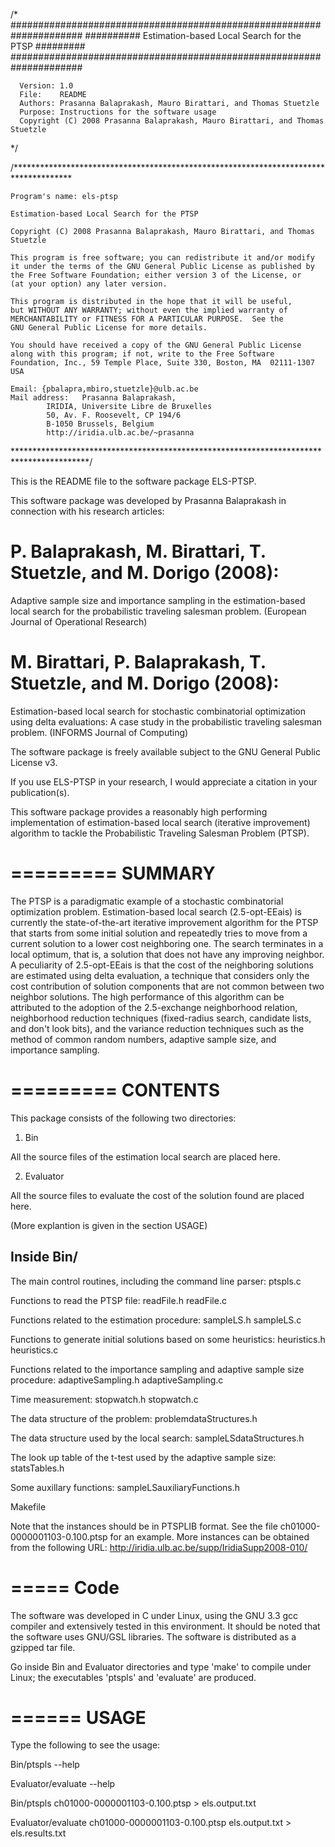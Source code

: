 /*
#####################################################################
##########    Estimation-based Local Search for the PTSP    #########
#####################################################################

      Version: 1.0
      File:    README
      Authors: Prasanna Balaprakash, Mauro Birattari, and Thomas Stuetzle
      Purpose: Instructions for the software usage 
      Copyright (C) 2008 Prasanna Balaprakash, Mauro Birattari, and Thomas Stuetzle
*/

/*************************************************************************************

    Program's name: els-ptsp

    Estimation-based Local Search for the PTSP 
	
    Copyright (C) 2008 Prasanna Balaprakash, Mauro Birattari, and Thomas Stuetzle

    This program is free software; you can redistribute it and/or modify
    it under the terms of the GNU General Public License as published by
    the Free Software Foundation; either version 3 of the License, or
    (at your option) any later version.

    This program is distributed in the hope that it will be useful,
    but WITHOUT ANY WARRANTY; without even the implied warranty of
    MERCHANTABILITY or FITNESS FOR A PARTICULAR PURPOSE.  See the
    GNU General Public License for more details.

    You should have received a copy of the GNU General Public License
    along with this program; if not, write to the Free Software
    Foundation, Inc., 59 Temple Place, Suite 330, Boston, MA  02111-1307  USA

    Email: {pbalapra,mbiro,stuetzle}@ulb.ac.be
    Mail address:	Prasanna Balaprakash, 
			IRIDIA, Universite Libre de Bruxelles 
			50, Av. F. Roosevelt, CP 194/6 
			B-1050 Brussels, Belgium 
			http://iridia.ulb.ac.be/~prasanna

*****************************************************************************************/



This is the README file to the software package ELS-PTSP.

This software package was developed by Prasanna Balaprakash in
connection with his research articles:

# P. Balaprakash, M. Birattari, T. Stuetzle, and M. Dorigo (2008):
  Adaptive sample size and importance sampling in the estimation-based
  local search for the probabilistic traveling salesman
  problem. (European Journal of Operational Research)


# M. Birattari, P. Balaprakash, T. Stuetzle, and M. Dorigo (2008):
  Estimation-based local search for stochastic combinatorial
  optimization using delta evaluations: A case study in the
  probabilistic traveling salesman problem. (INFORMS Journal of
  Computing)
 

The software package is freely available subject to the GNU General Public License v3.

If you use ELS-PTSP in your research, I would appreciate a citation in your publication(s).

This software package provides a reasonably high performing
implementation of estimation-based local search (iterative
improvement) algorithm to tackle the Probabilistic Traveling Salesman
Problem (PTSP).


=========
SUMMARY
=========

The PTSP is a paradigmatic example of a stochastic combinatorial
optimization problem. Estimation-based local search (2.5-opt-EEais) is
currently the state-of-the-art iterative improvement algorithm for the
PTSP that starts from some initial solution and repeatedly tries to
move from a current solution to a lower cost neighboring one. The
search terminates in a local optimum, that is, a solution that does
not have any improving neighbor. A peculiarity of 2.5-opt-EEais is
that the cost of the neighboring solutions are estimated using delta
evaluation, a technique that considers only the cost contribution of
solution components that are not common between two neighbor
solutions. The high performance of this algorithm can be attributed to
the adoption of the 2.5-exchange neighborhood relation, neighborhood
reduction techniques (fixed-radius search, candidate lists, and don't
look bits), and the variance reduction techniques such as the method
of common random numbers, adaptive sample size, and importance
sampling.



=========
CONTENTS
=========


This package consists of the following two directories: 

1) Bin

All the source files of the estimation local search are placed here.

2) Evaluator

All the source files to evaluate the cost of the solution found are placed here.

(More explantion is given in the section USAGE)

Inside Bin/
-----------

The main control routines, including the command line parser:
ptspls.c

Functions to read the PTSP file:
readFile.h
readFile.c

Functions related to the estimation procedure:
sampleLS.h
sampleLS.c

Functions to generate initial solutions based on some heuristics:
heuristics.h
heuristics.c

Functions related to the importance sampling and adaptive sample size procedure:
adaptiveSampling.h
adaptiveSampling.c  

Time measurement:
stopwatch.h
stopwatch.c

The data structure of the problem:
problemdataStructures.h  

The data structure used by the local search:
sampleLSdataStructures.h  

The look up table of the t-test used by the adaptive sample size:
statsTables.h

Some auxillary functions:
sampleLSauxiliaryFunctions.h


Makefile

Note that the instances should be in PTSPLIB format. See the file ch01000-0000001103-0.100.ptsp for an example.
More instances can be obtained from the following URL: http://iridia.ulb.ac.be/supp/IridiaSupp2008-010/


=====
Code
=====


The software was developed in C under Linux, using the GNU 3.3
gcc compiler and extensively tested in this environment. It should be
noted that the software uses GNU/GSL libraries. The software is
distributed as a gzipped tar file.

Go inside Bin and Evaluator directories and type 'make' to compile under Linux; the executables 'ptspls' and 'evaluate' are produced.

======
USAGE
======

Type the following to see the usage:

Bin/ptspls --help

Evaluator/evaluate --help 

Bin/ptspls ch01000-0000001103-0.100.ptsp > els.output.txt 

Evaluator/evaluate ch01000-0000001103-0.100.ptsp els.output.txt > els.results.txt




